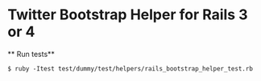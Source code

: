 # Twitter Bootstrap Helper for Rails 3 or 4

** Run tests**

```
$ ruby -Itest test/dummy/test/helpers/rails_bootstrap_helper_test.rb
```